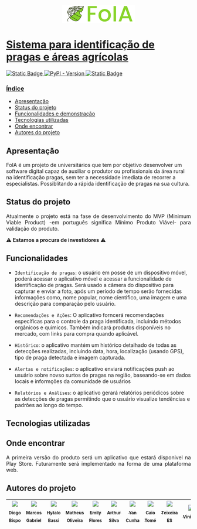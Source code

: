 <div align="center">
<p align="center">
<img alt="logo do projeto FoIA" src="/img/logo.png">
<a href="https://github.com/PestClassification/.github">
</p> 
</div>

# Sistema para identificação de pragas e áreas agrícolas

![Static Badge](https://img.shields.io/badge/Status-Em%20desenvolvimento-green?label=Status)   ![PyPI - Version](https://img.shields.io/pypi/v/tensorflow)  ![Static Badge](https://img.shields.io/badge/Licen%C3%A7a-%20uso%20privado-green)




### Índice

* [Apresentação](#apresentação)
* [Status do projeto](#status-do-projeto)
* [Funcionalidades e demonstração](#funcionalidades)
* [Tecnologias utilizadas](#tecnologias-utilizadas)
* [Onde encontrar](#onde-encontrar)
* [Autores do projeto](#autores-do-projeto)


## Apresentação

<p alig="justify">
  FoIA é um projeto de universitários
  que tem por objetivo desenvolver um software digital capaz de auxiliar o produtor ou profissionais da área rural na identificação pragas, sem ter a necessidade imediata de recorrer a especialistas. Possiblitando a rápida identificação de pragas na sua cultura.
</p>
 

## Status do projeto

<p align="justify">
  Atualmente o projeto está na fase de desenvolvimento do MVP (Minimum Viable Product) -em português significa Mínimo Produto Viável- para validação do produto.
</p>

&#9888; **Estamos a procura de investidores** &#9888;


## Funcionalidades
- `Identificação de pragas`: o usuário em posse de um dispositivo móvel, poderá acessar o aplicativo móvel e acessar a funcionalidade de identificação de pragas. Será usado a câmera do dispositivo para capturar e enviar a foto, após um período de tempo serão fornecidas informações como, nome popular, nome cientifico, uma imagem e uma descrição para comparação pelo usuário.

- `Recomendações e Ações`: O aplicativo forncerá recomendações específicas para o controle da praga identificada, incluindo métodos orgânicos e químicos. Também indicará produtos disponíveis no mercado, com links para compra quando aplicável. 

- `Histórico`: o aplicativo mantém um histórico detalhado de todas as detecções realizadas, incluindo data, hora, localização (usando GPS), tipo de praga detectada e imagem capturada.
 
- `Alertas e notificações`: o aplicativo enviará notificações push ao usuário sobre novso surtos de pragas na região, baseando-se em dados locais e informções da comunidade de usuários
 
- `Relatórios e Análises`: o aplicativo gerará relatórios periódicos sobre as detecções de pragas permitindo que o usuário visualize tendências e padrões ao longo do tempo.


## Tecnologias utilizadas


## Onde encontrar

<p align="justify">
  A primeira versão do produto será um aplicativo que estará disponivel na Play Store. Futuramente será implementado na forma de uma plataforma web.
</p>

## Autores do projeto
| [<img src="https://avatars.githubusercontent.com/u//129317884" width=115><br><sub>Diogo Bispo</sub>](https://github.com/Diogo7090) | [<img src="https://avatars.githubusercontent.com/u//112899606" width=115><br><sub>Marcos Gabriel</sub>](https://github.com/Diogo7090) | [<img src="https://avatars.githubusercontent.com/u//62727710" width=115><br><sub>Hytalo Bassi</sub>](https://github.com/hytalo-bassi) | [<img src="https://avatars.githubusercontent.com/u//72510366" width=115><br><sub>Matheus Oliveira</sub>](https://github.com/Neural-Matheus) | [<img src="https://avatars.githubusercontent.com/u//85765170" width=115><br><sub>Emily Flores</sub>](https://github.com/Emily-Flo223) | [<img src="https://avatars.githubusercontent.com/u//96697403" width=115><br><sub>Arthur Silva</sub>](https://github.com/Arthur-SD15) | [<img src="https://avatars.githubusercontent.com/u//146670865" width=115><br><sub>Yan Cunha</sub>](https://github.com/yan-cunha) | [<img src="https://avatars.githubusercontent.com/u//149638156" width=115><br><sub>Caio Tomé</sub>](https://github.com/CaioTome) | [<img src="https://avatars.githubusercontent.com/u//164764360" width=115><br><sub>Teixeira ES</sub>](https://github.com/TeixeiraES) | [<img src="https://avatars.githubusercontent.com/u//168853761" width=115><br><sub>Vinicius</sub>](https://github.com/ovinicius71) | [<img src="https://avatars.githubusercontent.com/u//169113504" width=115><br><sub>Heitor Silvestre</sub>](https://github.com/HeitorSylvester) | [<img src="https://avatars.githubusercontent.com/u//85765170" width=115><br><sub>Emily Flores</sub>](https://github.com/Emily-Flo223) | [<img src="https://avatars.githubusercontent.com/u//96697403" width=115><br><sub>Arthur Silva</sub>](https://github.com/Arthur-SD15) | [<img src="https://avatars.githubusercontent.com/u//96697403" width=115><br><sub>Arthur Silva</sub>](https://github.com/Arthur-SD15)
| :---: | :---: | :---: | :---: | :---: | :---: | :---: | :---: | :---: | :---: | :---: | :---: | :---: | :---: |





